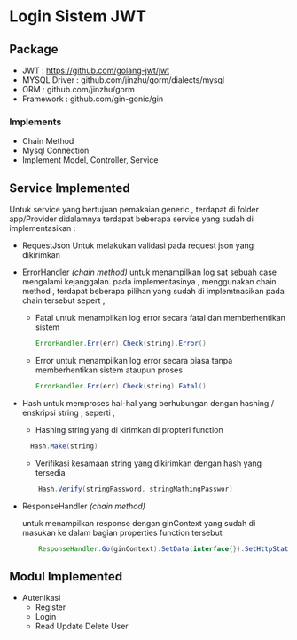 # Login Sistem JWT

## Package

- JWT : https://github.com/golang-jwt/jwt
- MYSQL Driver : github.com/jinzhu/gorm/dialects/mysql
- ORM : github.com/jinzhu/gorm
- Framework : github.com/gin-gonic/gin

### Implements

- Chain Method
- Mysql Connection
- Implement Model, Controller, Service

## Service Implemented

Untuk service yang bertujuan pemakaian generic , terdapat di folder app/Provider didalamnya terdapat beberapa service yang sudah di implementasikan :

- RequestJson
  Untuk melakukan validasi pada request json yang dikirimkan

- ErrorHandler _(chain method)_
  untuk menampilkan log sat sebuah case mengalami kejanggalan. pada implementasinya , menggunakan chain method , terdapat beberapa pilihan yang sudah di implemtnasikan pada chain tersebut sepert ,
  - Fatal
    untuk menampilkan log error secara fatal dan memberhentikan sistem
    ```Java
    ErrorHandler.Err(err).Check(string).Error()
    ```
  - Error
    untuk menampilkan log error secara biasa tanpa memberhentikan sistem ataupun proses
    ```Java
    ErrorHandler.Err(err).Check(string).Fatal()
    ```
- Hash
  untuk memproses hal-hal yang berhubungan dengan hashing / enskripsi string , seperti ,

  - Hashing string yang di kirimkan di propteri function

  ```Java
    Hash.Make(string)
  ```

  - Verifikasi kesamaan string yang dikirimkan dengan hash yang tersedia

  ```Java
      Hash.Verify(stringPassword, stringMathingPasswor)
  ```

- ResponseHandler _(chain method)_

  untuk menampilkan response dengan ginContext yang sudah di masukan ke dalam bagian properties function tersebut

  ```Java
      ResponseHandler.Go(ginContext).SetData(interface{}).SetHttpStatus(intHttpStatus).Get()
  ```

## Modul Implemented

- Autenikasi
  - Register
  - Login
  - Read Update Delete User

